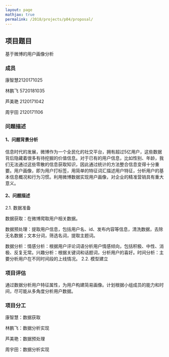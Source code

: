 ```yaml
---
layout: page
mathjax: true
permalink: /2018/projects/p04/proposal/
---
```


## 项目题目


基于微博的用户画像分析


### 成员


康智慧2120171025

林鹏飞 5720181035

芦美艳 2120171042

周宇田 2120171106


### 问题描述

#### 1、问题背景分析
信息时代的发展，微博作为一个全民化的社交平台，拥有超过5亿用户，这些数据背后隐藏着很多有待挖掘的价值信息。对于已有的用户信息，比如性别、年龄，我们无法通过这些零散的信息获取知识，因此通过统计的方法整合信息变得十分重要。用户画像，即为用户打标签，用简单的特征词汇描述用户特征，分析用户的基本信息概况和行为习惯。利用微博数据实现用户画像，对企业的精准营销具有重大意义。
#### 2、问题描述

2.1. 数据准备


数据获取：在微博爬取用户相关数据。

数据预处理：提取用户信息，包括用户名、id、发布内容等信息，清洗数据，去除无名数据；文本分词，筛选名词，提取主题词。

数据分析：情感分析：根据用户评论词语分析用户情感倾向，包括积极、中性、消极、反复无常。兴趣分析：根据关键词和话题词，分析用户的喜好。时间分析：主要分析用户在不同时间段的上线情况。
2.2. 模型建立

### 项目评估
通过数据分析用户特征属性，为用户构建简易画像。计划根据小组成员的能力和时间，尽可能从多角度分析用户数据。
### 项目分工


康智慧：数据获取

林鹏飞：数据分析实现

芦美艳：数据预处理

周宇田：数据分析实现
